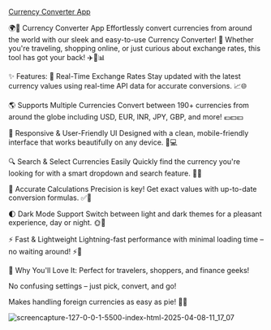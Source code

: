 [Currency Converter App]( https://pruthviraj85.github.io/Currency-Convert/)

🌍💱 Currency Converter App
Effortlessly convert currencies from around the world with our sleek and easy-to-use Currency Converter! 🌟 Whether you're traveling, shopping online, or just curious about exchange rates, this tool has got your back! ✈️🛒📊

✨ Features:
🔄 Real-Time Exchange Rates
Stay updated with the latest currency values using real-time API data for accurate conversions. 📈🌐

🌎 Supports Multiple Currencies
Convert between 190+ currencies from around the globe including USD, EUR, INR, JPY, GBP, and more! 💶💵💴

📱 Responsive & User-Friendly UI
Designed with a clean, mobile-friendly interface that works beautifully on any device. 📲💻

🔍 Search & Select Currencies Easily
Quickly find the currency you're looking for with a smart dropdown and search feature. 🔎💡

🎯 Accurate Calculations
Precision is key! Get exact values with up-to-date conversion formulas. ✅📐

🌓 Dark Mode Support
Switch between light and dark themes for a pleasant experience, day or night. 🌞🌙

⚡ Fast & Lightweight
Lightning-fast performance with minimal loading time – no waiting around! ⚡🐇

💖 Why You'll Love It:
Perfect for travelers, shoppers, and finance geeks!

No confusing settings – just pick, convert, and go!

Makes handling foreign currencies as easy as pie! 🥧✨

![screencapture-127-0-0-1-5500-index-html-2025-04-08-11_17_07](https://github.com/user-attachments/assets/f5af7b13-6af4-4868-8a28-9eec04dead34)
